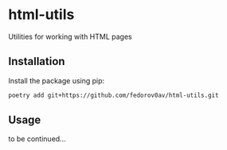 # html-utils
Utilities for working with HTML pages

## Installation

Install the package using pip:

```bash
poetry add git+https://github.com/fedorov0av/html-utils.git
```

## Usage

to be continued...

